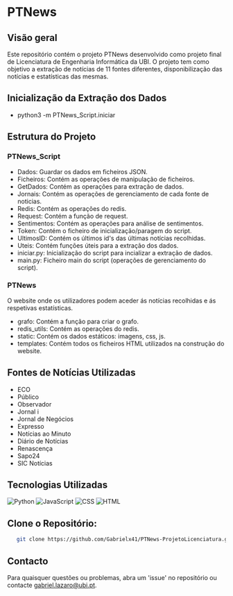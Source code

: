 # PTNews
## Visão geral
Este repositório contém o projeto PTNews desenvolvido como projeto final de Licenciatura de Engenharia Informática da UBI. O projeto tem como objetivo a extração de notícias de 11 fontes diferentes, disponibilização das notícias e estatísticas das mesmas.
## Inicialização da Extração dos Dados
* python3 -m PTNews_Script.iniciar
## Estrutura do Projeto
### PTNews_Script
* Dados: Guardar os dados em ficheiros JSON.
* Ficheiros: Contém as operações de manipulação de ficheiros.
* GetDados: Contém as operações para extração de dados.
* Jornais: Contém as operações de gerenciamento de cada fonte de noticias.
* Redis: Contém as operações do redis.
* Request: Contém a função de request.
* Sentimentos: Contém as operações para análise de sentimentos.
* Token: Contém o ficheiro de inicialização/paragem do script.
* UltimosID: Contém os últimos id's das últimas notícias recolhidas.
* Uteis: Contém funções úteis para a extração dos dados.
* iniciar.py: Inicialização do script para incializar a extração de dados.
* main.py: Ficheiro main do script (operações de gerenciamento do script).

### PTNews
O website onde os utilizadores podem aceder ás notícias recolhidas e ás respetivas estatísticas.
* grafo: Contém a função para criar o grafo.
* redis_utils: Contém as operações do redis.
* static: Contém os dados estáticos: imagens, css, js.
* templates: Contém todos os ficheiros HTML utilizados na construção do website. 

## Fontes de Notícias Utilizadas
* ECO
* Público
* Observador
* Jornal i
* Jornal de Negócios
* Expresso
* Notícias ao Minuto
* Diário de Notícias
* Renascença
* Sapo24
* SIC Notícias
## Tecnologias Utilizadas
![Python](https://img.shields.io/badge/Python-42.9%25-blue)
![JavaScript](https://img.shields.io/badge/JavaScript-30.3%25-yellow)
![CSS](https://img.shields.io/badge/CSS-14.9%25-purple)
![HTML](https://img.shields.io/badge/HTML-11.9%25-red)

## Clone o Repositório:
```bash
   git clone https://github.com/Gabrielx41/PTNews-ProjetoLicenciatura.git
```
## Contacto
Para quaisquer questões ou problemas, abra um 'issue' no repositório ou contacte gabriel.lazaro@ubi.pt.
